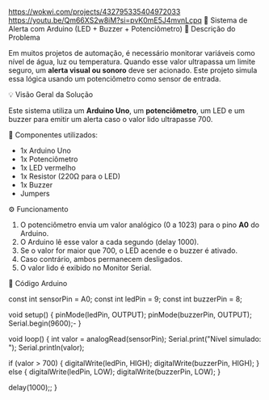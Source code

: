 https://wokwi.com/projects/432795335404972033
https://youtu.be/Qm66XS2w8iM?si=pvK0mE5J4mvnLcpq
🚨 Sistema de Alerta com Arduino (LED + Buzzer + Potenciômetro)
📝 Descrição do Problema

Em muitos projetos de automação, é necessário monitorar variáveis como nível de água, luz ou temperatura. Quando esse valor ultrapassa um limite seguro, um **alerta visual ou sonoro** deve ser acionado. Este projeto simula essa lógica usando um potenciômetro como sensor de entrada.



 💡 Visão Geral da Solução

Este sistema utiliza um **Arduino Uno**, um **potenciômetro**, um LED e um buzzer para emitir um alerta caso o valor lido ultrapasse 700.

 📌 Componentes utilizados:

- 1x Arduino Uno  
- 1x Potenciômetro  
- 1x LED vermelho  
- 1x Resistor (220Ω para o LED)  
- 1x Buzzer  
- Jumpers



 ⚙️ Funcionamento

1. O potenciômetro envia um valor analógico (0 a 1023) para o pino **A0** do Arduino.
2. O Arduino lê esse valor a cada segundo (delay 1000).
3. Se o valor for maior que 700, o LED acende e o buzzer é ativado.
4. Caso contrário, ambos permanecem desligados.
5. O valor lido é exibido no Monitor Serial.



📁 Código Arduino

const int sensorPin = A0;
const int ledPin = 9;
const int buzzerPin = 8;

void setup() {
  pinMode(ledPin, OUTPUT);
  pinMode(buzzerPin, OUTPUT);
  Serial.begin(9600);-
}

void loop() {
  int valor = analogRead(sensorPin);
  Serial.print("Nível simulado: ");
  Serial.println(valor);

  if (valor > 700) {
    digitalWrite(ledPin, HIGH);
    digitalWrite(buzzerPin, HIGH);
  } else {
    digitalWrite(ledPin, LOW);
    digitalWrite(buzzerPin, LOW);
  }

  delay(1000);;
}

